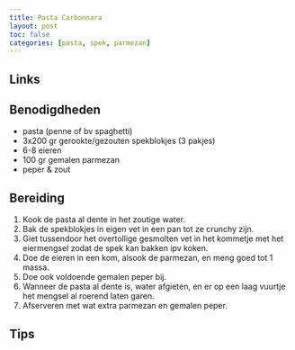 ```yaml
---
title: Pasta Carbonnara
layout: post
toc: false
categories: [pasta, spek, parmezan]
---
```

## Links 

## Benodigdheden

- pasta (penne of bv spaghetti)
- 3x200 gr gerookte/gezouten spekblokjes (3 pakjes)
- 6-8 eieren
- 100 gr gemalen parmezan
- peper & zout

## Bereiding

1. Kook de pasta al dente in het zoutige water.
1. Bak de spekblokjes in eigen vet in een pan tot ze crunchy zijn. 
1. Giet tussendoor het overtollige gesmolten vet in het kommetje met het eiermengsel zodat de spek kan bakken ipv koken.
1. Doe de eieren in een kom, alsook de parmezan, en meng goed tot 1 massa. 
1. Doe ook voldoende gemalen peper bij.
1. Wanneer de pasta al dente is, water afgieten, en er op een laag vuurtje het mengsel al roerend laten garen.
1. Afserveren met wat extra parmezan en gemalen peper.

## Tips

